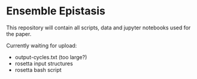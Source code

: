# Ensemble Epistasis

This repository will contain all scripts, data and jupyter notebooks
used for the paper.

Currently waiting for upload:
- output-cycles.txt (too large?)
- rosetta input structures
- rosetta bash script
